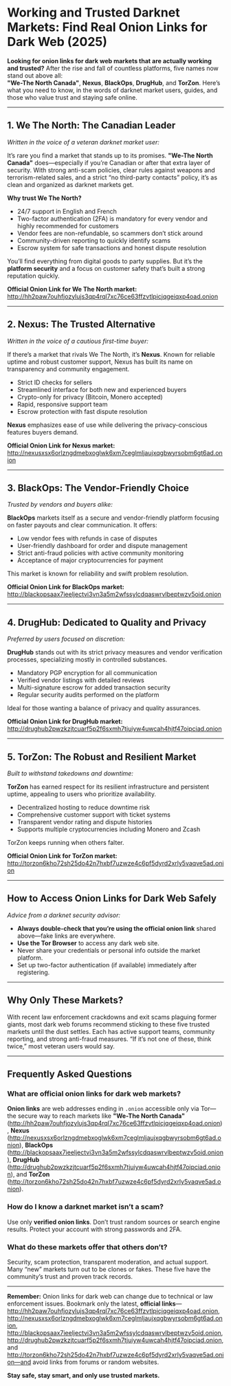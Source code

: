 # Working and Trusted Darknet Markets: Find Real Onion Links for Dark Web (2025)

**Looking for onion links for dark web markets that are actually working and trusted?** After the rise and fall of countless platforms, five names now stand out above all:  
**"We-The North Canada"**, **Nexus**, **BlackOps**, **DrugHub**, and **TorZon**. Here’s what you need to know, in the words of darknet market users, guides, and those who value trust and staying safe online.

***

## 1. We The North: The Canadian Leader

*Written in the voice of a veteran darknet market user:*

It’s rare you find a market that stands up to its promises. **"We-The North Canada"** does—especially if you’re Canadian or after that extra layer of security. With strong anti-scam policies, clear rules against weapons and terrorism-related sales, and a strict “no third-party contacts” policy, it’s as clean and organized as darknet markets get.

**Why trust We The North?**
- 24/7 support in English and French
- Two-factor authentication (2FA) is mandatory for every vendor and highly recommended for customers
- Vendor fees are non-refundable, so scammers don’t stick around
- Community-driven reporting to quickly identify scams
- Escrow system for safe transactions and honest dispute resolution

You’ll find everything from digital goods to party supplies. But it’s the **platform security** and a focus on customer safety that’s built a strong reputation quickly.

**Official Onion Link for We The North market:**  
http://hh2paw7ouhfjozylujs3qp4rql7xc76ce63ffzvtlpicjqgeiqxp4oad.onion

***

## 2. Nexus: The Trusted Alternative

*Written in the voice of a cautious first-time buyer:*

If there’s a market that rivals We The North, it’s **Nexus**. Known for reliable uptime and robust customer support, Nexus has built its name on transparency and community engagement.

- Strict ID checks for sellers
- Streamlined interface for both new and experienced buyers
- Crypto-only for privacy (Bitcoin, Monero accepted)
- Rapid, responsive support team
- Escrow protection with fast dispute resolution

**Nexus** emphasizes ease of use while delivering the privacy-conscious features buyers demand.

**Official Onion Link for Nexus market:**  
http://nexusxsx6orlzngdmebxoglwk6xm7ceglmljaujxqgbwyrsobm6gt6ad.onion

***

## 3. BlackOps: The Vendor-Friendly Choice

*Trusted by vendors and buyers alike:*

**BlackOps** markets itself as a secure and vendor-friendly platform focusing on faster payouts and clear communication. It offers:

- Low vendor fees with refunds in case of disputes
- User-friendly dashboard for order and dispute management
- Strict anti-fraud policies with active community monitoring
- Acceptance of major cryptocurrencies for payment

This market is known for reliability and swift problem resolution.

**Official Onion Link for BlackOps market:**  
http://blackopsaax7ieeljectvi3vn3a5m2wfssylcdqaswrvlbeptwzv5oid.onion

***

## 4. DrugHub: Dedicated to Quality and Privacy

*Preferred by users focused on discretion:*

**DrugHub** stands out with its strict privacy measures and vendor verification processes, specializing mostly in controlled substances.

- Mandatory PGP encryption for all communication
- Verified vendor listings with detailed reviews
- Multi-signature escrow for added transaction security
- Regular security audits performed on the platform

Ideal for those wanting a balance of privacy and quality assurances.

**Official Onion Link for DrugHub market:**  
http://drughub2pwzkzjtcuarf5p2f6sxmh7tjuiyw4uwcah4hjtf47oipciad.onion

***

## 5. TorZon: The Robust and Resilient Market

*Built to withstand takedowns and downtime:*

**TorZon** has earned respect for its resilient infrastructure and persistent uptime, appealing to users who prioritize availability.

- Decentralized hosting to reduce downtime risk
- Comprehensive customer support with ticket systems
- Transparent vendor rating and dispute histories
- Supports multiple cryptocurrencies including Monero and Zcash

TorZon keeps running when others falter.

**Official Onion Link for TorZon market:**  
http://torzon6kho72sh25do42n7hxbf7uzwze4c6pf5dyrd2xrly5vaqve5ad.onion

***

## How to Access Onion Links for Dark Web Safely

*Advice from a darknet security advisor:*

- **Always double-check that you’re using the official onion link** shared above—fake links are everywhere.
- **Use the Tor Browser** to access any dark web site.
- Never share your credentials or personal info outside the market platform.
- Set up two-factor authentication (if available) immediately after registering.

***

## Why Only These Markets?

With recent law enforcement crackdowns and exit scams plaguing former giants, most dark web forums recommend sticking to these five trusted markets until the dust settles. Each has active support teams, community reporting, and strong anti-fraud measures. “If it’s not one of these, think twice,” most veteran users would say.

***

## Frequently Asked Questions

### What are official onion links for dark web markets?  
**Onion links** are web addresses ending in `.onion` accessible only via Tor—the secure way to reach markets like **"We-The North Canada"** (http://hh2paw7ouhfjozylujs3qp4rql7xc76ce63ffzvtlpicjqgeiqxp4oad.onion), **Nexus** (http://nexusxsx6orlzngdmebxoglwk6xm7ceglmljaujxqgbwyrsobm6gt6ad.onion), **BlackOps** (http://blackopsaax7ieeljectvi3vn3a5m2wfssylcdqaswrvlbeptwzv5oid.onion), **DrugHub** (http://drughub2pwzkzjtcuarf5p2f6sxmh7tjuiyw4uwcah4hjtf47oipciad.onion), and **TorZon** (http://torzon6kho72sh25do42n7hxbf7uzwze4c6pf5dyrd2xrly5vaqve5ad.onion).

### How do I know a darknet market isn’t a scam?  
Use only **verified onion links**. Don’t trust random sources or search engine results. Protect your account with strong passwords and 2FA.

### What do these markets offer that others don’t?  
Security, scam protection, transparent moderation, and actual support. Many “new” markets turn out to be clones or fakes. These five have the community’s trust and proven track records.

***

**Remember:** Onion links for dark web can change due to technical or law enforcement issues. Bookmark only the latest, **official links**—http://hh2paw7ouhfjozylujs3qp4rql7xc76ce63ffzvtlpicjqgeiqxp4oad.onion, http://nexusxsx6orlzngdmebxoglwk6xm7ceglmljaujxqgbwyrsobm6gt6ad.onion, http://blackopsaax7ieeljectvi3vn3a5m2wfssylcdqaswrvlbeptwzv5oid.onion, http://drughub2pwzkzjtcuarf5p2f6sxmh7tjuiyw4uwcah4hjtf47oipciad.onion, and http://torzon6kho72sh25do42n7hxbf7uzwze4c6pf5dyrd2xrly5vaqve5ad.onion—and avoid links from forums or random websites.

**Stay safe, stay smart, and only use trusted markets.**